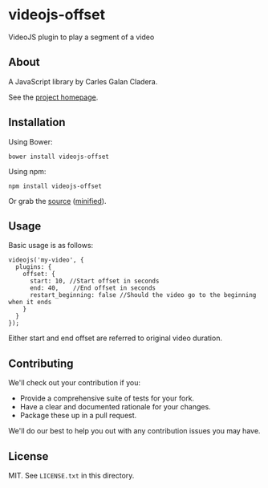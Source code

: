 # videojs-offset

VideoJS plugin to play a segment of a video

## About

A JavaScript library by Carles Galan Cladera.

See the [project homepage](http://cladera.github.io/videojs-offset).

## Installation

Using Bower:

    bower install videojs-offset
    
Using npm:

    npm install videojs-offset
    
Or grab the [source](https://github.com/cladera/videojs-offset/blob/master/dist/videojs-offset.js) ([minified](https://github.com/cladera/videojs-offset/blob/master/dist/videojs-offset.min.js)).

## Usage

Basic usage is as follows:

    videojs('my-video', {
      plugins: {
        offset: {
          start: 10, //Start offset in seconds
          end: 40,    //End offset in seconds
          restart_beginning: false //Should the video go to the beginning when it ends
        }
      }
    });

Either start and end offset are referred to original video duration.

## Contributing

We'll check out your contribution if you:

* Provide a comprehensive suite of tests for your fork.
* Have a clear and documented rationale for your changes.
* Package these up in a pull request.

We'll do our best to help you out with any contribution issues you may have.

## License

MIT. See `LICENSE.txt` in this directory.
